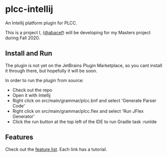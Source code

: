 # plcc-intellij
An Intellij platform plugin for PLCC.

This is a project I, ([@abacef](https://github.com/abacef)) will be developing for my Masters project during Fall 2020.

## Install and Run
The plugin is not yet on the JetBrains Plugin Marketplace, so you cant install it through there, but hopefully it will be soon.

In order to run the plugin from source:
- Check out the repo
- Open it with Intellij
- Right click on src/main/grammar/plcc.bnf and select 'Generate Parser Code'
- Right click on src/main/grammar/plcc.flex and select 'Run JFlex Generator'
- Click the run button at the top left of the IDE to run Gradle task :runIde

## Features
Check out the [feature list](https://github.com/ourPLCC/plcc-intellij/wiki/Feature-List). Each link has a tutorial.
